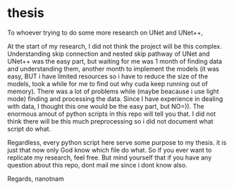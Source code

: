 # thesis

To whoever trying to do some more research on UNet and UNet++,

At the start of my research, I did not think the project will be this complex. Understanding skip connection and nested skip pathway of UNet and UNet++ was the easy part, but waiting for me was 1 month of finding data and understanding them, another month to implement the models (it was easy, BUT i have limited resources so i have to reduce the size of the models, took a while for me to find out why cuda keep running out of memory). There was a lot of problems while (maybe beacause i use light mode) finding and processing the data. Since I have experience in dealing with data, I thought this one would be the easy part, but NO=)). The enormous amout of python scripts in this repo will tell you that. I did not think there will be this much preprocessing so i did not document what script do what. 

Regardless, every python script here serve some purpose to my thesis. it is just that now only God know which file do what. So if you ever want to replicate my research, feel free. But mind yourself that if you have any question about this repo, dont mail me since i dont know also.

Regards,
nanotnam
